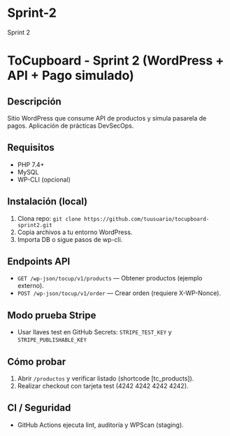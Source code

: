 # Sprint-2
Sprint 2
# ToCupboard - Sprint 2 (WordPress + API + Pago simulado)

## Descripción
Sitio WordPress que consume API de productos y simula pasarela de pagos. Aplicación de prácticas DevSecOps.

## Requisitos
- PHP 7.4+
- MySQL
- WP-CLI (opcional)

## Instalación (local)
1. Clona repo: `git clone https://github.com/tuusuario/tocupboard-sprint2.git`
2. Copia archivos a tu entorno WordPress.
3. Importa DB o sigue pasos de wp-cli.

## Endpoints API
- `GET /wp-json/tocup/v1/products` — Obtener productos (ejemplo externo).
- `POST /wp-json/tocup/v1/order` — Crear orden (requiere X-WP-Nonce).

## Modo prueba Stripe
- Usar llaves test en GitHub Secrets: `STRIPE_TEST_KEY` y `STRIPE_PUBLISHABLE_KEY`

## Cómo probar
1. Abrir `/productos` y verificar listado (shortcode [tc_products]).
2. Realizar checkout con tarjeta test (4242 4242 4242 4242).

## CI / Seguridad
- GitHub Actions ejecuta lint, auditoría y WPScan (staging).
